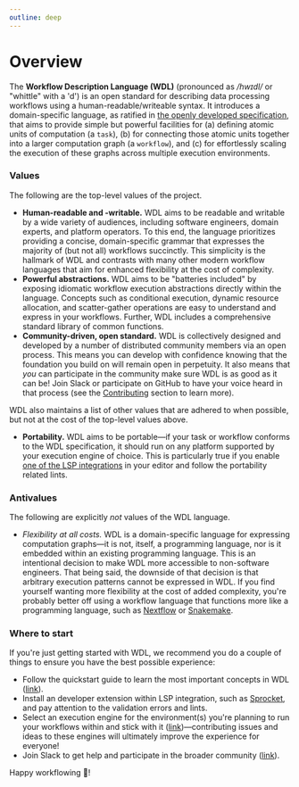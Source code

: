 ```yaml
---
outline: deep
---
```


# Overview

The **Workflow Description Language (WDL)** (pronounced as _/hwɪdl/_ or "whittle" with a
'd') is an open standard for describing data processing workflows using a
human-readable/writeable syntax. It introduces a domain-specific language, as ratified
in [the openly developed specification][specification], that aims to provide simple but
powerful facilities for (a) defining atomic units of computation (a `task`), (b) for
connecting those atomic units together into a larger computation graph (a `workflow`),
and (c) for effortlessly scaling the execution of these graphs across multiple execution
environments.

### Values

The following are the top-level values of the project.

- **Human-readable and -writable.** WDL aims to be readable and writable by a wide
  variety of audiences, including software engineers, domain experts, and platform
  operators. To this end, the language prioritizes providing a concise, domain-specific
  grammar that expresses the majority of (but not all) workflows succinctly. This
  simplicity is the hallmark of WDL and contrasts with many other modern workflow
  languages that aim for enhanced flexibility at the cost of complexity.
- **Powerful abstractions.** WDL aims to be "batteries included" by exposing idiomatic
  workflow execution abstractions directly within the language. Concepts such
  as conditional execution, dynamic resource allocation, and scatter-gather operations
  are easy to understand and express in your workflows. Further, WDL includes a
  comprehensive standard library of common functions.
- **Community-driven, open standard.** WDL is collectively designed and developed by a
  number of distributed community members via an open process. This means you can
  develop with confidence knowing that the foundation you build on will remain open in
  perpetuity. It also means that _you_ can participate in the community make sure WDL is
  as good as it can be! Join Slack or participate on GitHub to have your voice heard in
  that process (see the [Contributing][contributing] section to learn more).

WDL also maintains a list of other values that are adhered to when possible, but not at
the cost of the top-level values above.

- **Portability.** WDL aims to be portable—if your task or workflow conforms to the WDL
  specification, it should run on any platform supported by your execution engine of
  choice. This is particularly true if you enable [one of the LSP
  integrations](./getting-started/ecosystem.md#ide-support) in your editor and follow
  the portability related lints.

### Antivalues

The following are explicitly _not_ values of the WDL language.

- _Flexibility at all costs._ WDL is a domain-specific language for expressing
  computation graphs—it is not, itself, a programming language, nor is it embedded
  within an existing programming language. This is an intentional decision to make WDL
  more accessible to non-software engineers. That being said, the downside of that
  decision is that arbitrary execution patterns cannot be expressed in WDL. If you find
  yourself wanting more flexibility at the cost of added complexity, you're probably
  better off using a workflow language that functions more like a programming language,
  such as [Nextflow] or [Snakemake].

### Where to start

If you're just getting started with WDL, we recommend you do a couple of things to
ensure you have the best possible experience:

* Follow the quickstart guide to learn the most important concepts in WDL
  ([link](./getting-started/quickstart.md)).
* Install an developer extension within LSP integration, such as
  [Sprocket][sprocket-ext], and pay attention to the validation errors and lints.
* Select an execution engine for the environment(s) you're planning to run your
  workflows within and stick with it
  ([link](./getting-started/ecosystem.md#execution-engines))—contributing issues and ideas to these
  engines will ultimately improve the experience for everyone!
* Join Slack to get help and participate in the broader community ([link][slack-invite]).

Happy workflowing 👋!

[contributing]: ./getting-started/contributing.md
[Nextflow]: https://nextflow.io 
[Snakemake]: https://snakemake.readthedocs.io/en/stable
[specification]: https://github.com/openwdl/wdl
[sprocket-ext]:
    https://marketplace.visualstudio.com/items?itemName=stjude-rust-labs.sprocket-vscode
[slack-invite]:
    https://join.slack.com/t/openwdl/shared_invite/zt-ctmj4mhf-cFBNxIiZYs6SY9HgM9UAVw
